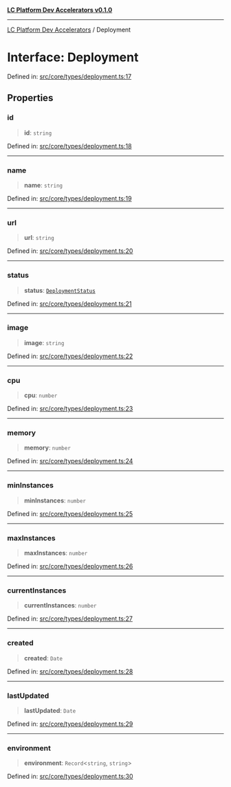 [**LC Platform Dev Accelerators v0.1.0**](../README.md)

***

[LC Platform Dev Accelerators](../globals.md) / Deployment

# Interface: Deployment

Defined in: [src/core/types/deployment.ts:17](https://github.com/stainedhead/lc-platform-dev-accelerators/blob/12c3626979e745866113de19cb4bb33222f28139/src/core/types/deployment.ts#L17)

## Properties

### id

> **id**: `string`

Defined in: [src/core/types/deployment.ts:18](https://github.com/stainedhead/lc-platform-dev-accelerators/blob/12c3626979e745866113de19cb4bb33222f28139/src/core/types/deployment.ts#L18)

***

### name

> **name**: `string`

Defined in: [src/core/types/deployment.ts:19](https://github.com/stainedhead/lc-platform-dev-accelerators/blob/12c3626979e745866113de19cb4bb33222f28139/src/core/types/deployment.ts#L19)

***

### url

> **url**: `string`

Defined in: [src/core/types/deployment.ts:20](https://github.com/stainedhead/lc-platform-dev-accelerators/blob/12c3626979e745866113de19cb4bb33222f28139/src/core/types/deployment.ts#L20)

***

### status

> **status**: [`DeploymentStatus`](../enumerations/DeploymentStatus.md)

Defined in: [src/core/types/deployment.ts:21](https://github.com/stainedhead/lc-platform-dev-accelerators/blob/12c3626979e745866113de19cb4bb33222f28139/src/core/types/deployment.ts#L21)

***

### image

> **image**: `string`

Defined in: [src/core/types/deployment.ts:22](https://github.com/stainedhead/lc-platform-dev-accelerators/blob/12c3626979e745866113de19cb4bb33222f28139/src/core/types/deployment.ts#L22)

***

### cpu

> **cpu**: `number`

Defined in: [src/core/types/deployment.ts:23](https://github.com/stainedhead/lc-platform-dev-accelerators/blob/12c3626979e745866113de19cb4bb33222f28139/src/core/types/deployment.ts#L23)

***

### memory

> **memory**: `number`

Defined in: [src/core/types/deployment.ts:24](https://github.com/stainedhead/lc-platform-dev-accelerators/blob/12c3626979e745866113de19cb4bb33222f28139/src/core/types/deployment.ts#L24)

***

### minInstances

> **minInstances**: `number`

Defined in: [src/core/types/deployment.ts:25](https://github.com/stainedhead/lc-platform-dev-accelerators/blob/12c3626979e745866113de19cb4bb33222f28139/src/core/types/deployment.ts#L25)

***

### maxInstances

> **maxInstances**: `number`

Defined in: [src/core/types/deployment.ts:26](https://github.com/stainedhead/lc-platform-dev-accelerators/blob/12c3626979e745866113de19cb4bb33222f28139/src/core/types/deployment.ts#L26)

***

### currentInstances

> **currentInstances**: `number`

Defined in: [src/core/types/deployment.ts:27](https://github.com/stainedhead/lc-platform-dev-accelerators/blob/12c3626979e745866113de19cb4bb33222f28139/src/core/types/deployment.ts#L27)

***

### created

> **created**: `Date`

Defined in: [src/core/types/deployment.ts:28](https://github.com/stainedhead/lc-platform-dev-accelerators/blob/12c3626979e745866113de19cb4bb33222f28139/src/core/types/deployment.ts#L28)

***

### lastUpdated

> **lastUpdated**: `Date`

Defined in: [src/core/types/deployment.ts:29](https://github.com/stainedhead/lc-platform-dev-accelerators/blob/12c3626979e745866113de19cb4bb33222f28139/src/core/types/deployment.ts#L29)

***

### environment

> **environment**: `Record`\<`string`, `string`\>

Defined in: [src/core/types/deployment.ts:30](https://github.com/stainedhead/lc-platform-dev-accelerators/blob/12c3626979e745866113de19cb4bb33222f28139/src/core/types/deployment.ts#L30)
